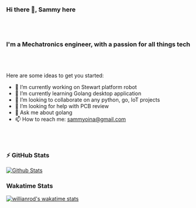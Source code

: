 ### Hi there 👋, Sammy here
\
&nbsp;
### I'm a Mechatronics engineer, with a passion for all things tech
\
&nbsp;

Here are some ideas to get you started:

- 🔭 I’m currently working on Stewart platform robot
- 🌱 I’m currently learning Golang desktop application
- 👯 I’m looking to collaborate on any python, go, IoT projects
- 🤔 I’m looking for help with PCB review
- 💬 Ask me about golang
- 📫 How to reach me: sammyoina@gmail.com
<!--- ⚡ Fun fact: -->

\
&nbsp;
  ### ⚡ GitHub Stats

  [![Github Stats](https://github-readme-stats.vercel.app/api?username=SammyOina&show_icons=true&hide_border=false&theme=radical)](https://github.com/anuraghazra/github-readme-stats)

<!--### Top Languages
[![Top Langs](https://github-readme-stats.vercel.app/api/top-langs/?username=SammyOina&langs_count=10&layout=compact&theme=radical)](https://github.com/anuraghazra/github-readme-stats)-->
### Wakatime Stats
[![willianrod's wakatime stats](https://github-readme-stats.vercel.app/api/wakatime?username=sammyoina&layout=compact&theme=radical)](https://github.com/anuraghazra/github-readme-stats)
